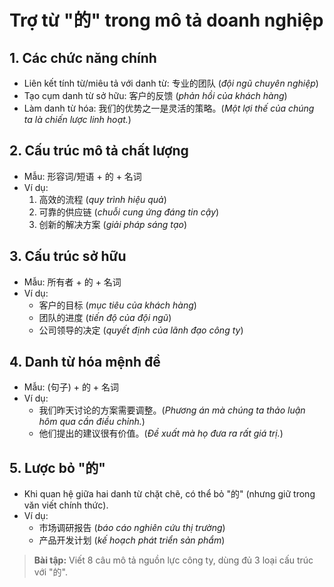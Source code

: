 # Trợ từ "的" trong mô tả doanh nghiệp

## 1. Các chức năng chính
- Liên kết tính từ/miêu tả với danh từ: 专业的团队 (_đội ngũ chuyên nghiệp_)
- Tạo cụm danh từ sở hữu: 客户的反馈 (_phản hồi của khách hàng_)
- Làm danh từ hóa: 我们的优势之一是灵活的策略。(_Một lợi thế của chúng ta là chiến lược linh hoạt._)

## 2. Cấu trúc mô tả chất lượng
- Mẫu: 形容词/短语 + 的 + 名词
- Ví dụ:
  1. 高效的流程 (_quy trình hiệu quả_)
  2. 可靠的供应链 (_chuỗi cung ứng đáng tin cậy_)
  3. 创新的解决方案 (_giải pháp sáng tạo_)

## 3. Cấu trúc sở hữu
- Mẫu: 所有者 + 的 + 名词
- Ví dụ:
  - 客户的目标 (_mục tiêu của khách hàng_)
  - 团队的进度 (_tiến độ của đội ngũ_)
  - 公司领导的决定 (_quyết định của lãnh đạo công ty_)

## 4. Danh từ hóa mệnh đề
- Mẫu: (句子) + 的 + 名词
- Ví dụ:
  - 我们昨天讨论的方案需要调整。(_Phương án mà chúng ta thảo luận hôm qua cần điều chỉnh._)
  - 他们提出的建议很有价值。(_Đề xuất mà họ đưa ra rất giá trị._)

## 5. Lược bỏ "的"
- Khi quan hệ giữa hai danh từ chặt chẽ, có thể bỏ "的" (nhưng giữ trong văn viết chính thức).
- Ví dụ:
  - 市场调研报告 (_báo cáo nghiên cứu thị trường_)
  - 产品开发计划 (_kế hoạch phát triển sản phẩm_)

> **Bài tập:** Viết 8 câu mô tả nguồn lực công ty, dùng đủ 3 loại cấu trúc với "的".
